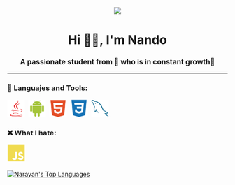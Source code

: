 <div id="header" align="center">
    <img src="https://media.giphy.com/media/lpO2yW1AThAcXsZMxZ/giphy.gif" width="300px">
    <h1 align="center">Hi 👋🏼, I'm Nando</h1>
    <h3 align="center">A passionate student from 🥘 who is in constant growth🌱</h3>
</div>
<hr/>
<div align="left">
    <h3>🔨 Languajes and Tools:</h3>
    <div align="left">
        <img src="https://github.com/devicons/devicon/blob/master/icons/java/java-plain.svg" width="40" heigth="40" />&nbsp
        <img src="https://github.com/devicons/devicon/blob/master/icons/android/android-plain.svg" width="40" heigth="40" />&nbsp
        <img src="https://github.com/devicons/devicon/blob/master/icons/html5/html5-plain.svg" width="40" heigth="40" />&nbsp
        <img src="https://github.com/devicons/devicon/blob/master/icons/css3/css3-plain.svg" width="40" heigth="40" />&nbsp
        <img src="https://github.com/devicons/devicon/blob/master/icons/mysql/mysql-plain.svg" width="40" heigth="40" />&nbsp
    </div>
    <div align="rigth">
        <h3>❌ What I hate:</h3>
        <img src="https://github.com/devicons/devicon/blob/master/icons/javascript/javascript-plain.svg" width="40" heigth="40" />&nbsp
    </div>
</div>
<br/>
<a href="https://github.com/narayanbavisetti/github-readme-stats"><img alt="Narayan's Top Languages" src="https://github-readme-stats.vercel.app/api/top-langs/?username=nandopiles&langs_count=8&count_private=true&layout=compact&theme=react&hide_border=true&bg_color=0D1117" /></a>

<!-- <a href="https://github.com/narayanbavisetti/github-readme-stats"><img alt="Narayan's Top Languages" src="https://github-readme-stats.vercel.app/api/top-langs/?username=nandopiles&langs_count=8&count_private=true&layout=compact&theme=react&hide_border=true&bg_color=0D1117" /></a> -->
